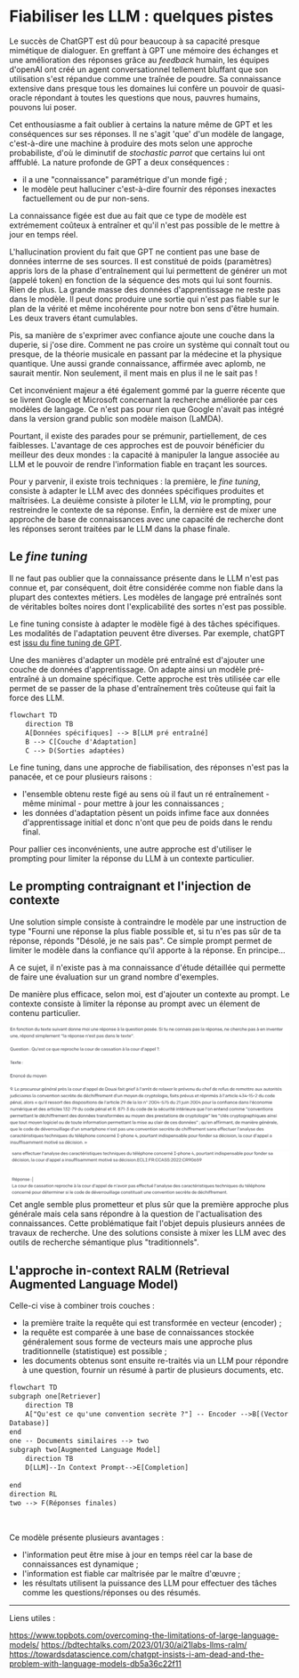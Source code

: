 
# Fiabiliser les LLM : quelques pistes


Le succès de ChatGPT est dû pour beaucoup à sa capacité presque mimétique de dialoguer. En greffant à GPT une mémoire des échanges et une amélioration des réponses grâce au *feedback* humain, les équipes d'openAI ont créé un agent conversationnel tellement bluffant que son utilisation s'est répandue comme une traînée de poudre. 
Sa connaissance extensive dans presque tous les domaines lui confère un pouvoir de quasi-oracle répondant à toutes les questions que nous, pauvres humains, pouvons lui poser. 

Cet enthousiasme a fait oublier à certains la nature même de GPT et les conséquences sur ses réponses. Il ne s'agit 'que' d'un modèle de langage, c'est-à-dire une machine à produire des mots selon une approche probabiliste, d'où le diminutif de *stochastic parrot* que certains lui ont afffublé. La nature profonde de GPT a deux conséquences : 

 - il a une "connaissance" paramétrique d'un monde figé ;
 - le modèle peut halluciner c'est-à-dire fournir des réponses inexactes factuellement ou de pur non-sens. 

La connaissance figée est due au fait que ce type de modèle est extrémement coûteux à entraîner et qu'il n'est pas possible de le mettre à jour en temps réel. 

L'hallucination provient du fait que GPT ne contient pas une base de données interrne de ses sources. Il est constitué de poids (paramètres) appris lors de la phase d'entraînement qui lui permettent de générer un mot (appelé token) en fonction de la séquence des mots qui lui sont fournis. Rien de plus. La grande masse des données d'apprentissage ne reste pas dans le modèle. Il peut donc produire une sortie qui n'est pas fiable sur le plan de la vérité et même incohérente pour notre bon sens d'être humain. Les deux travers étant cumulables. 

Pis, sa manière de s'exprimer avec confiance ajoute une couche dans la duperie, si j'ose dire. Comment ne pas croire un système qui connaît tout ou presque, de la théorie musicale en passant par la médecine et la physique quantique. Une aussi grande connaissance, affirmée avec aplomb, ne saurait mentir. Non seulement, il ment mais en plus il ne le sait pas ! 


Cet inconvénient majeur a été également gommé par la guerre récente que se livrent Google et Microsoft concernant la recherche améliorée par ces modèles de langage. Ce n'est pas pour rien que Google n'avait pas intégré dans la version grand public son modèle maison (LaMDA). 

Pourtant, il existe des parades pour se prémunir, partiellement, de ces faiblesses. L'avantage de ces approches est de pouvoir bénéficier du meilleur des deux mondes : la capacité à manipuler la langue associée au LLM et le pouvoir de rendre l'information fiable en traçant les sources. 

Pour y parvenir, il existe trois techniques : la première, le *fine tuning*, consiste à adapter le LLM avec des données spécifiques produites et maîtrisées. La deuième consiste à piloter le LLM, *via* le prompting, pour restreindre le contexte de sa réponse. Enfin, la dernière est de mixer une approche de base de connaissances avec une capacité de recherche dont les réponses seront traitées par le LLM dans la phase finale. 

## Le *fine tuning* 

Il ne faut pas oublier que la connaissance présente dans le LLM n'est pas connue et, par conséquent, doit être considérée comme non fiable dans la plupart des contextes métiers. Les modèles de langage pré entraînés sont de véritables boîtes noires dont l'explicabilité des sortes n'est pas possible.

Le fine tuning consiste à adapter le modèle figé à des tâches spécifiques. Les modalités de l'adaptation peuvent être diverses. Par exemple, chatGPT est [issu du fine tuning de GPT](https://huggingface.co/blog/rlhf).

Une des manières d'adapter un modèle pré entraîné est d'ajouter une couche de données d'apprentissage. On adapte ainsi un modèle pré-entraîné à un domaine spécifique. Cette approche est très utilisée car elle permet de se passer de la phase d'entraînement très coûteuse qui fait la force des LLM. 

``` mermaid
flowchart TD 
	direction TB
	A[Données spécifiques] --> B[LLM pré entraîné] 
	B --> C[Couche d'Adaptation]
	C --> D(Sorties adaptées)

```

Le fine tuning, dans une approche de fiabilisation, des réponses n'est pas la panacée, et ce pour plusieurs raisons : 

 - l'ensemble obtenu reste figé au sens où il faut un ré entraînement - même minimal - pour mettre à jour les connaissances ;
 - les données d'adaptation pèsent un poids infime face aux données d'apprentissage initial et donc n'ont que peu de poids dans le rendu final. 

Pour pallier ces inconvénients, une autre approche est d'utiliser le prompting pour limiter la réponse du LLM à un contexte particulier. 

## Le prompting contraignant et l'injection de contexte

Une solution simple consiste à contraindre le modèle par une instruction de type "Fourni une réponse la plus fiable possible et, si tu n'es pas sûr de ta réponse, réponds "Désolé, je ne sais pas". Ce simple prompt permet de limiter le modèle dans la confiance qu'il apporte à la réponse.  En principe... 

A ce sujet, il n'existe pas à ma connaissance d'étude détaillée qui permette de faire une évaluation sur un grand nombre d'exemples. 

De manière plus efficace, selon moi, est d'ajouter un contexte au prompt. Le contexte consiste à limiter la réponse au prompt avec un élement de contenu particulier. 


![Prompt GPT openAI 1](/assets/img/prompt_gpt_ccass1.png)
![Prompt GPT openAI 1](/assets/img/prompt_gpt_ccass2.png)
Cet angle semble plus prometteur et plus sûr que la première approche plus générale mais cela sans répondre à la question de l'actualisation des connaissances. Cette problématique fait l'objet depuis plusieurs années de travaux de recherche. Une des solutions consiste à mixer les LLM avec des outils de recherche sémantique plus "traditionnels".

## L'approche in-context RALM (Retrieval Augmented Language Model)

Celle-ci vise à combiner trois couches : 

- la première traite la requête qui est transformée en vecteur (encoder) ;
- la requête est comparée à une base de connaissances stockée généralement sous forme de vecteurs mais une approche plus traditionnelle (statistique) est possible ; 
- les documents obtenus sont ensuite re-traités via un LLM pour répondre à une question, fournir un résumé à partir de plusieurs documents, etc. 



``` mermaid
flowchart TD
subgraph one[Retriever]
	direction TB
	A["Qu'est ce qu'une convention secrète ?"] -- Encoder -->B[(Vector Database)]
end
one -- Documents similaires --> two
subgraph two[Augmented Language Model]
	direction TB
	D[LLM]--In Context Prompt-->E[Completion] 
	
end
direction RL
two --> F(Réponses finales)



```

Ce modèle présente plusieurs avantages : 

- l'information peut être mise à jour en temps réel car la base de connaissances est dynamique ; 
- l'information est fiable car maîtrisée par le maître d'œuvre ;
- les résultats utilisent la puissance des LLM pour effectuer des tâches comme les questions/réponses ou des résumés. 

---------------------

Liens utiles : 

https://www.topbots.com/overcoming-the-limitations-of-large-language-models/
https://bdtechtalks.com/2023/01/30/ai21labs-llms-ralm/
https://towardsdatascience.com/chatgpt-insists-i-am-dead-and-the-problem-with-language-models-db5a36c22f11
